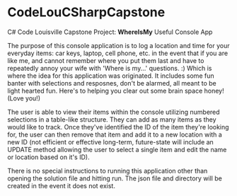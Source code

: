 # CodeLouCSharpCapstone
C# Code Louisville Capstone Project: __WhereIsMy__ Useful Console App

The purpose of this console application is to log a location and time for your everyday items: car keys, laptop, cell phone, etc. in the event that if you are like me, and cannot remember where you put them last and have to repeatedly annoy your wife with 'Where is my...' questions. :) Which is where the idea for this application was originated. It includes some fun banter with selections and resposnes, don't be alarmed, all meant to be light hearted fun. Here's to helping you clear out some brain space honey! (Love you!)

The user is able to view their items within the console utilizing numbered selections in a table-like structure.  They can add as many items as they would like to track.  Once they've identified the ID of the item they're looking for, the user can then remove that item and add it to a new location with a new ID (not efficient or effective long-term, future-state will include an UPDATE method allowing the user to select a single item and edit the name or location based on it's ID).

There is no special instructions to running this application other than opening the solution file and hitting run.  The json file and directory will be created in the event it does not exist. 
